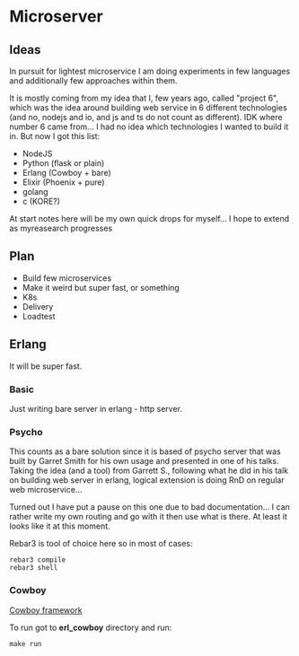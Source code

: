 # Microserver

## Ideas

In pursuit for lightest microservice I am doing experiments in few languages and additionally few approaches within them.

It is mostly coming from my idea that I, few years ago, called "project 6", which was the idea around building web service in 6 different technologies (and no, nodejs and io, and js and ts do not count as different). IDK where number 6 came from... I had no idea which technologies I wanted to build it in. But now I got this list:

* NodeJS
* Python (flask or plain)
* Erlang (Cowboy + bare)
* Elixir (Phoenix + pure)
* golang
* c (KORE?)

At start notes here will be my own quick drops for myself... I hope to extend as myreasearch progresses

## Plan

* Build few microservices
* Make it weird but super fast, or something
* K8s
* Delivery
* Loadtest

## Erlang

It will be super fast.



### Basic

Just writing bare server in erlang - http server.

### Psycho

This counts as a bare solution since it is based of psycho server that was built by Garret Smith for his own usage and presented in one of his talks. Taking the idea (and a tool) from Garrett S., following what he did in his talk on building web server in erlang, logical extension is doing RnD on regular web microservice... 

Turned out I have put a pause on this one due to bad documentation... I can rather write my own routing and go with it then use what is there. At least it looks like it at this moment.

Rebar3 is tool of choice here so in most of cases:

```
rebar3 compile
rebar3 shell
```


### Cowboy

[Cowboy framework](https://github.com/ninenines/cowboy)

To run got to **erl_cowboy** directory and run:

```
make run
```